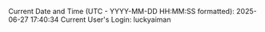 Current Date and Time (UTC - YYYY-MM-DD HH:MM:SS formatted): 2025-06-27 17:40:34
Current User's Login: luckyaiman
